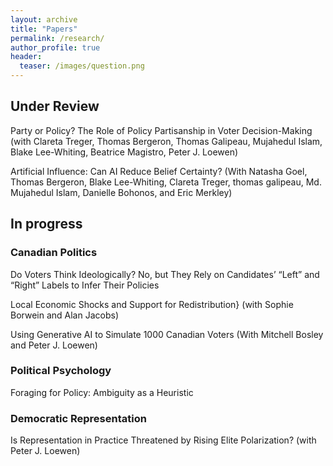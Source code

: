 ```yaml
---
layout: archive
title: "Papers"
permalink: /research/
author_profile: true
header:
  teaser: /images/question.png
---
```


## Under Review

Party or Policy? The Role of Policy Partisanship in Voter Decision-Making (with Clareta Treger, Thomas Bergeron, Thomas Galipeau, Mujahedul Islam, Blake Lee-Whiting, Beatrice Magistro, Peter J. Loewen)

Artificial Influence: Can AI Reduce Belief Certainty? (With Natasha Goel, Thomas Bergeron, Blake Lee-Whiting, Clareta Treger, thomas galipeau, Md. Mujahedul Islam, Danielle Bohonos, and Eric Merkley)


## In progress

### Canadian Politics

Do Voters Think Ideologically? No, but They Rely on Candidates’ “Left” and “Right” Labels to Infer Their Policies

Local Economic Shocks and Support for Redistribution} (with Sophie Borwein and Alan Jacobs)

Using Generative AI to Simulate 1000 Canadian Voters (With Mitchell Bosley and Peter J. Loewen)


### Political Psychology

Foraging for Policy: Ambiguity as a Heuristic


### Democratic Representation

Is Representation in Practice Threatened by Rising Elite Polarization? (with Peter J. Loewen)
